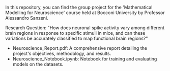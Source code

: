 In this repository, you can find the group project for the 'Mathematical Modelling for Neuroscience' course held at Bocconi University by Professor Alessandro Sanzeni.

Research Question: "How does neuronal spike activity vary among different brain regions in response to specific stimuli in mice, and can these variations be accurately classified to map functional brain regions?"

- Neuroscience_Report.pdf: A comprehensive report detailing the project's objectives, methodology, and results.
- Neuroscience_Notebook.ipynb: Notebook for training and evaluating models on the datasets.
